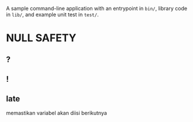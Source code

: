 A sample command-line application with an entrypoint in `bin/`, library code
in `lib/`, and example unit test in `test/`.

# NULL SAFETY

## ?

## !

## late
memastikan variabel akan diisi berikutnya